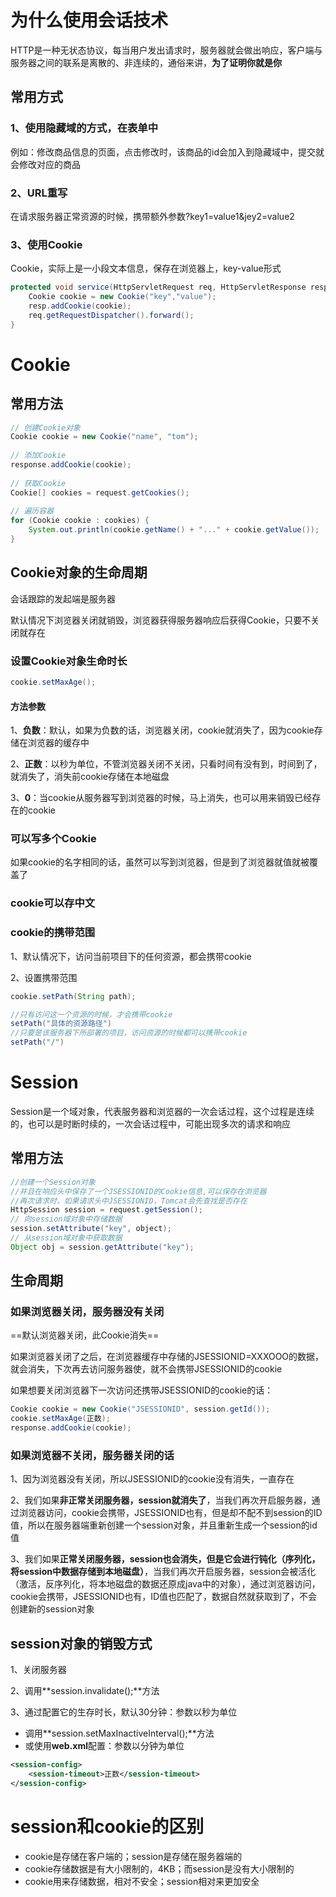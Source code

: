 # 为什么使用会话技术

HTTP是一种无状态协议，每当用户发出请求时，服务器就会做出响应，客户端与服务器之间的联系是离散的、非连续的，通俗来讲，**为了证明你就是你**

## 常用方式

### 1、使用隐藏域的方式，在表单中

例如：修改商品信息的页面，点击修改时，该商品的id会加入到隐藏域中，提交就会修改对应的商品

### 2、URL重写

在请求服务器正常资源的时候，携带额外参数?key1=value1&jey2=value2

### 3、使用Cookie

Cookie，实际上是一小段文本信息，保存在浏览器上，key-value形式

```java
protected void service(HttpServletRequest req, HttpServletResponse resp) {
    Cookie cookie = new Cookie("key","value");
    resp.addCookie(cookie);
    req.getRequestDispatcher().forward();
}
```

# Cookie

## 常用方法

```java
// 创建Cookie对象
Cookie cookie = new Cookie("name", "tom");
 
// 添加Cookie
response.addCookie(cookie);
 
// 获取Cookie
Cookie[] cookies = request.getCookies();
 
// 遍历容器
for (Cookie cookie : cookies) {
    System.out.println(cookie.getName() + "..." + cookie.getValue());
}
```

## Cookie对象的生命周期

会话跟踪的发起端是服务器

默认情况下浏览器关闭就销毁，浏览器获得服务器响应后获得Cookie，只要不关闭就存在

### 设置Cookie对象生命时长

```java
cookie.setMaxAge();
```

#### 方法参数

1、**负数**：默认，如果为负数的话，浏览器关闭，cookie就消失了，因为cookie存储在浏览器的缓存中

2、**正数**：以秒为单位，不管浏览器关闭不关闭，只看时间有没有到，时间到了，就消失了，消失前cookie存储在本地磁盘

3、**0**：当cookie从服务器写到浏览器的时候，马上消失，也可以用来销毁已经存在的cookie

### 可以写多个Cookie

如果cookie的名字相同的话，虽然可以写到浏览器，但是到了浏览器就值就被覆盖了  

### cookie可以存中文

### cookie的携带范围

1、默认情况下，访问当前项目下的任何资源，都会携带cookie

2、设置携带范围

```java
cookie.setPath(String path);
```

```java
//只有访问这一个资源的时候，才会携带cookie
setPath("具体的资源路径")
//只要是该服务器下所部署的项目，访问资源的时候都可以携带cookie
setPath("/")
```

# Session

Session是一个域对象，代表服务器和浏览器的一次会话过程，这个过程是连续的，也可以是时断时续的，一次会话过程中，可能出现多次的请求和响应

## 常用方法

```java
//创建一个Session对象
//并且在响应头中保存了一个JSESSIONID的Cookie信息,可以保存在浏览器
//再次请求时，如果请求头中JSESSIONID，Tomcat会先查找是否存在
HttpSession session = request.getSession();
// 向session域对象中存储数据
session.setAttribute("key", object);
// 从session域对象中获取数据
Object obj = session.getAttribute("key");
```

## 生命周期

### 如果浏览器关闭，服务器没有关闭

==默认浏览器关闭，此Cookie消失==

如果浏览器关闭了之后，在浏览器缓存中存储的JSESSIONID=XXXOOO的数据，就会消失，下次再去访问服务器使，就不会携带JSESSIONID的cookie  

如果想要关闭浏览器下一次访问还携带JSESSIONID的cookie的话：

```java
Cookie cookie = new Cookie("JSESSIONID", session.getId());
cookie.setMaxAge(正数);
response.addCookie(cookie);
```

### 如果浏览器不关闭，服务器关闭的话

1、因为浏览器没有关闭，所以JSESSIONID的cookie没有消失，一直存在  

2、我们如果**非正常关闭服务器，session就消失了**，当我们再次开启服务器，通过浏览器访问，cookie会携带，JSESSIONID也有，但是却不配不到session的ID值，所以在服务器端重新创建一个session对象，并且重新生成一个session的id值  

3、我们如果**正常关闭服务器，session也会消失，但是它会进行钝化（序列化，将session中数据存储到本地磁盘）**，当我们再次开启服务器，session会被活化（激活，反序列化，将本地磁盘的数据还原成java中的对象），通过浏览器访问，cookie会携带，JSESSIONID也有，ID值也匹配了，数据自然就获取到了，不会创建新的session对象   

## session对象的销毁方式

1、关闭服务器

2、调用**session.invalidate();**方法

3、通过配置它的生存时长，默认30分钟：参数以秒为单位

* 调用**session.setMaxInactiveInterval();**方法
* 或使用**web.xml**配置：参数以分钟为单位

```xml
<session-config>
    <session-timeout>正数</session-timeout>
</session-config>
```

# session和cookie的区别

* cookie是存储在客户端的；session是存储在服务器端的
* cookie存储数据是有大小限制的，4KB；而session是没有大小限制的
* cookie用来存储数据，相对不安全；session相对来更加安全

 

 

 

 

 